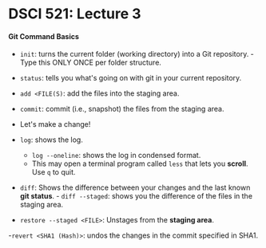 # DSCI 521: Lecture 3 

#### Git Command Basics
- `init`: turns the current folder (working directory) into a Git repository.
      - Type this ONLY ONCE per folder structure. 
- `status`: tells you what's going on with git in your current repository.

- `add <FILE(S)`: add the files into the staging area. 
- `commit`: commit (i.e., snapshot) the files from the staging area.

- Let's make a change!

- `log`: shows the log.
    - `log --oneline`: shows the log in condensed format.
    - This may open a terminal program called `less` that lets you **scroll**. Use `q` to quit.

- `diff`: Shows the difference between your changes and the last known **git status**. 
      - `diff --staged`: shows you the difference of the files in the staging area. 

- `restore --staged <FILE>`: Unstages <FILE> from the **staging area**.

-`revert <SHA1 (Hash)>`: undos the changes in the commit specified in SHA1.